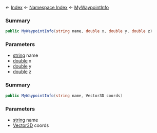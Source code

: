 ← [Index](Api-Index) ← [Namespace Index](Namespace-Index) ← [MyWaypointInfo](Sandbox.ModAPI.Ingame.MyWaypointInfo)

### Summary

```csharp
public MyWaypointInfo(string name, double x, double y, double z)
```

### Parameters

* [string](https://docs.microsoft.com/en-us/dotnet/api/system.string?view=netframework-4.6) name
* [double](https://docs.microsoft.com/en-us/dotnet/api/system.double?view=netframework-4.6) x
* [double](https://docs.microsoft.com/en-us/dotnet/api/system.double?view=netframework-4.6) y
* [double](https://docs.microsoft.com/en-us/dotnet/api/system.double?view=netframework-4.6) z
### Summary

```csharp
public MyWaypointInfo(string name, Vector3D coords)
```

### Parameters

* [string](https://docs.microsoft.com/en-us/dotnet/api/system.string?view=netframework-4.6) name
* [Vector3D](VRageMath.Vector3D) coords
